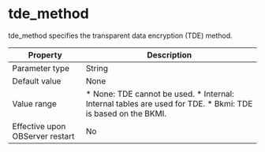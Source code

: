 tde_method 
===============================

tde_method specifies the transparent data encryption (TDE) method. 


|          **Property**           |                                                                                                            **Description**                                                                                                             |
|---------------------------------|----------------------------------------------------------------------------------------------------------------------------------------------------------------------------------------------------------------------------------------|
| Parameter type                  | String                                                                                                                                                                                                                                 |
| Default value                   | None                                                                                                                                                                                                                                   |
| Value range                     | * None: TDE cannot be used.   * Internal: Internal tables are used for TDE.   * Bkmi: TDE is based on the BKMI.    |
| Effective upon OBServer restart | No                                                                                                                                                                                                                                     |


